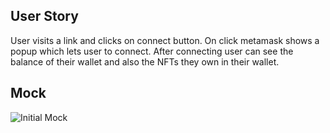 ## User Story

User visits a link and clicks on connect button. On click metamask shows a popup which lets user to connect. After connecting user can see the balance of their wallet and also the NFTs they own in their wallet.

## Mock

![Initial Mock](https://github.com/vijaykrishnavanshi/assignment/blob/main/images/FEAssignment.png)
